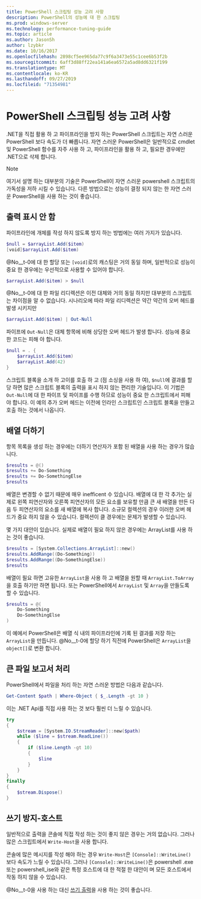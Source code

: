 ```yaml
---
title: PowerShell 스크립팅 성능 고려 사항
description: PowerShell의 성능에 대 한 스크립팅
ms.prod: windows-server
ms.technology: performance-tuning-guide
ms.topic: article
ms.author: JasonSh
author: lzybkr
ms.date: 10/16/2017
ms.openlocfilehash: 2898cf5ee965da77c9f6a3473e55c1cee6b53f2b
ms.sourcegitcommit: 6aff3d88ff22ea141a6ea6572a5ad8dd6321f199
ms.translationtype: MT
ms.contentlocale: ko-KR
ms.lasthandoff: 09/27/2019
ms.locfileid: "71354981"
---
```

# <a name="powershell-scripting-performance-considerations"></a>PowerShell 스크립팅 성능 고려 사항

.NET을 직접 활용 하 고 파이프라인을 방지 하는 PowerShell 스크립트는 자연 스러운 PowerShell 보다 속도가 더 빠릅니다. 자연 스러운 PowerShell은 일반적으로 cmdlet 및 PowerShell 함수를 자주 사용 하 고, 파이프라인을 활용 하 고, 필요한 경우에만 .NET으로 삭제 합니다.

>[!Note] 
> 여기서 설명 하는 대부분의 기술은 PowerShell이 자연 스러운 powershell 스크립트의 가독성을 저하 시킬 수 있습니다. 다른 방법으로는 성능이 결정 되지 않는 한 자연 스러운 PowerShell을 사용 하는 것이 좋습니다.

## <a name="suppressing-output"></a>출력 표시 안 함

파이프라인에 개체를 작성 하지 않도록 방지 하는 방법에는 여러 가지가 있습니다.

```PowerShell
$null = $arrayList.Add($item)
[void]$arrayList.Add($item)
```

@No__t-0에 대 한 할당 또는 `[void]`로의 캐스팅은 거의 동일 하며, 일반적으로 성능이 중요 한 경우에는 우선적으로 사용할 수 있어야 합니다.

```PowerShell
$arrayList.Add($item) > $null
```

@No__t-0에 대 한 파일 리디렉션은 이전 대체와 거의 동일 하지만 대부분의 스크립트는 차이점을 알 수 없습니다.
시나리오에 따라 파일 리디렉션은 약간 약간의 오버 헤드를 발생 시키지만

```PowerShell
$arrayList.Add($item) | Out-Null
```

파이프에 `Out-Null`은 대체 항목에 비해 상당한 오버 헤드가 발생 합니다.
성능에 중요 한 코드는 피해 야 합니다.

```PowerShell
$null = . {
    $arrayList.Add($item)
    $arrayList.Add(42)
}
```

스크립트 블록을 소개 하 고이를 호출 하 고 (점 소싱을 사용 하 여), `$null`에 결과를 할당 하면 많은 스크립트 블록의 출력을 표시 하지 않는 편리한 기술입니다.
이 기법은 `Out-Null`에 대 한 파이프 및 파이프를 수행 하므로 성능이 중요 한 스크립트에서 피해 야 합니다.
이 예의 추가 오버 헤드는 이전에 인라인 스크립트인 스크립트 블록을 만들고 호출 하는 것에서 나옵니다.


## <a name="array-addition"></a>배열 더하기

항목 목록을 생성 하는 경우에는 더하기 연산자가 포함 된 배열을 사용 하는 경우가 많습니다.

```PowerShell
$results = @()
$results += Do-Something
$results += Do-SomethingElse
$results
```

배열은 변경할 수 없기 때문에 매우 inefficent 수 있습니다.
배열에 대 한 각 추가는 실제로 왼쪽 피연산자와 오른쪽 피연산자의 모든 요소를 보유할 만큼 큰 새 배열을 만든 다음 두 피연산자의 요소를 새 배열에 복사 합니다.
소규모 컬렉션의 경우 이러한 오버 헤드가 중요 하지 않을 수 있습니다.
컬렉션이 클 경우에는 문제가 발생할 수 있습니다.

몇 가지 대안이 있습니다.
실제로 배열이 필요 하지 않은 경우에는 ArrayList를 사용 하는 것이 좋습니다.

```PowerShell
$results = [System.Collections.ArrayList]::new()
$results.AddRange((Do-Something))
$results.AddRange((Do-SomethingElse))
$results
```

배열이 필요 하면 고유한 `ArrayList`을 사용 하 고 배열을 원할 때 `ArrayList.ToArray`을 호출 하기만 하면 됩니다.
또는 PowerShell에서 `ArrayList` 및 `Array`을 만들도록 할 수 있습니다.

```PowerShell
$results = @(
    Do-Something
    Do-SomethingElse
)
```

이 예에서 PowerShell은 배열 식 내의 파이프라인에 기록 된 결과를 저장 하는 `ArrayList`을 만듭니다.
@No__t-0에 할당 하기 직전에 PowerShell은 `ArrayList`을 `object[]`로 변환 합니다.

## <a name="processing-large-files"></a>큰 파일 보고서 처리

PowerShell에서 파일을 처리 하는 자연 스러운 방법은 다음과 같습니다.

```PowerShell
Get-Content $path | Where-Object { $_.Length -gt 10 }
```

이는 .NET Api를 직접 사용 하는 것 보다 훨씬 더 느릴 수 있습니다.

```PowerShell
try
{
    $stream = [System.IO.StreamReader]::new($path)
    while ($line = $stream.ReadLine())
    {
        if ($line.Length -gt 10)
        {
            $line
        }
    }
}
finally
{
    $stream.Dispose()
}
```

## <a name="avoid-write-host"></a>쓰기 방지-호스트

일반적으로 출력을 콘솔에 직접 작성 하는 것이 좋지 않은 경우는 거의 없습니다. 그러나 많은 스크립트에서 `Write-Host`을 사용 합니다.

콘솔에 많은 메시지를 작성 해야 하는 경우 `Write-Host`은 `[Console]::WriteLine()` 보다 속도가 느릴 수 있습니다. 그러나 `[Console]::WriteLine()`은 powershell .exe 또는 powershell_ise와 같은 특정 호스트에 대 한 적절 한 대안이 며 모든 호스트에서 작동 하지 않을 수 있습니다.

@No__t-0을 사용 하는 대신 [쓰기 출력](/powershell/module/Microsoft.PowerShell.Utility/Write-Output?view=powershell-5.1)을 사용 하는 것이 좋습니다.

